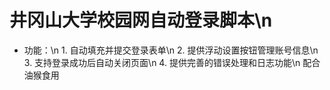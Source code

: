 # 井冈山大学校园网自动登录脚本\n
* 功能：\n
      1. 自动填充并提交登录表单\n
      2. 提供浮动设置按钮管理账号信息\n
      3. 支持登录成功后自动关闭页面\n
      4. 提供完善的错误处理和日志功能\n
配合油猴食用
